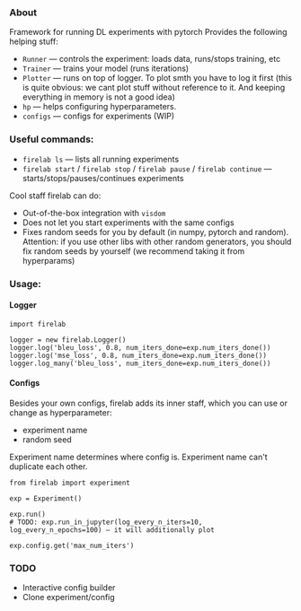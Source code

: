 ### About
Framework for running DL experiments with pytorch
Provides the following helping stuff:
- `Runner` — controls the experiment: loads data, runs/stops training, etc
- `Trainer` — trains your model (runs iterations)
- `Plotter` — runs on top of logger. To plot smth you have to log it first (this is quite obvious: we cant plot stuff without reference to it. And keeping everything in memory is not a good idea)
- `hp` — helps configuring hyperparameters.
- `configs` — configs for experiments (WIP)


### Useful commands:
- `firelab ls` — lists all running experiments
- `firelab start` / `firelab stop` / `firelab pause` / `firelab continue` — starts/stops/pauses/continues experiments

Cool staff firelab can do:
- Out-of-the-box integration with `visdom`
- Does not let you start experiments with the same configs
- Fixes random seeds for you by default (in numpy, pytorch and random). Attention: if you use other libs with other random generators, you should fix random seeds by yourself (we recommend taking it from hyperparams)

### Usage:
#### Logger
```
import firelab

logger = new firelab.Logger()
logger.log('bleu_loss', 0.8, num_iters_done=exp.num_iters_done())
logger.log('mse_loss', 0.8, num_iters_done=exp.num_iters_done())
logger.log_many('bleu_loss', num_iters_done=exp.num_iters_done())
```

#### Configs
Besides your own configs, firelab adds its inner staff, which you can use or change as hyperparameter:
- experiment name
- random seed

Experiment name determines where config is.
Experiment name can't duplicate each other.

```
from firelab import experiment

exp = Experiment()

exp.run()
# TODO: exp.run_in_jupyter(log_every_n_iters=10, log_every_n_epochs=100) — it will additionally plot

exp.config.get('max_num_iters')
```

### TODO
- Interactive config builder
- Clone experiment/config
